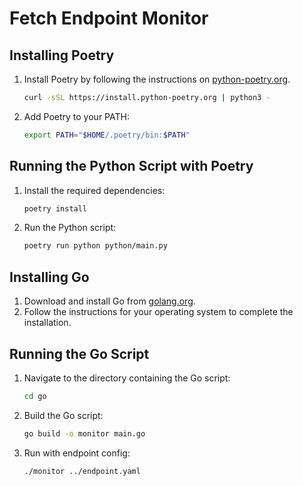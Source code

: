 # Fetch Endpoint Monitor

## Installing Poetry

1. Install Poetry by following the instructions on [python-poetry.org](https://python-poetry.org/docs/#installation).
    ```sh
    curl -sSL https://install.python-poetry.org | python3 -
    ```
2. Add Poetry to your PATH:
    ```sh
    export PATH="$HOME/.poetry/bin:$PATH"
    ```

## Running the Python Script with Poetry

1. Install the required dependencies:
    ```sh
    poetry install
    ```
2. Run the Python script:
    ```sh
    poetry run python python/main.py
    ```

## Installing Go

1. Download and install Go from [golang.org](https://golang.org/dl/).
2. Follow the instructions for your operating system to complete the installation.

## Running the Go Script

1. Navigate to the directory containing the Go script:
    ```sh
    cd go
    ```
3. Build the Go script:
    ```sh
    go build -o monitor main.go
    ```
3. Run with endpoint config:
    ```sh
    ./monitor ../endpoint.yaml
    ```